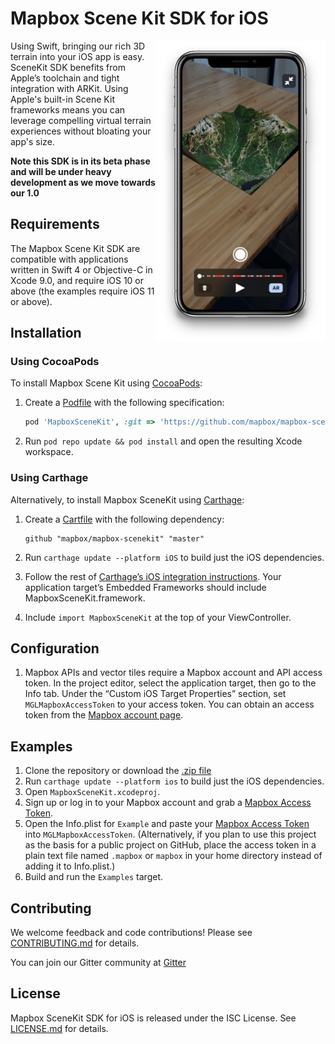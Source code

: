# Mapbox Scene Kit SDK for iOS

<img alt="Mapbox Scene Kit SDK" src="./docs/img/scenekit.jpg" width="272" align="right" />

Using Swift, bringing our rich 3D terrain into your iOS app is easy. SceneKit SDK benefits from Apple’s toolchain and tight integration with ARKit. Using Apple's built-in Scene Kit frameworks means you can leverage compelling virtual terrain experiences without bloating your app's size.

**Note this SDK is in its beta phase and will be under heavy development as we move towards our 1.0**

## Requirements

The Mapbox Scene Kit SDK are compatible with applications written in Swift 4 or Objective-C in Xcode 9.0, and require iOS 10 or above (the examples require iOS 11 or above).

## Installation

### Using CocoaPods

To install Mapbox Scene Kit using [CocoaPods](https://cocoapods.org/):

1. Create a [Podfile](https://guides.cocoapods.org/syntax/podfile.html) with the following specification:
   ```ruby
   pod 'MapboxSceneKit', :git => 'https://github.com/mapbox/mapbox-scenekit.git'
   ```

1. Run `pod repo update && pod install` and open the resulting Xcode workspace.

### Using Carthage

Alternatively, to install Mapbox SceneKit using [Carthage](https://github.com/Carthage/Carthage/):

1. Create a [Cartfile](https://github.com/Carthage/Carthage/blob/master/Documentation/Artifacts.md#github-repositories) with the following dependency:
   ```cartfile
   github "mapbox/mapbox-scenekit" "master"
   ```

1. Run `carthage update --platform iOS` to build just the iOS dependencies.

1. Follow the rest of [Carthage’s iOS integration instructions](https://github.com/Carthage/Carthage#if-youre-building-for-ios-tvos-or-watchos). Your application target’s Embedded Frameworks should include MapboxSceneKit.framework.

1. Include `import MapboxSceneKit` at the top of your ViewController.

## Configuration

1. Mapbox APIs and vector tiles require a Mapbox account and API access token. In the project editor, select the application target, then go to the Info tab. Under the “Custom iOS Target Properties” section, set `MGLMapboxAccessToken` to your access token. You can obtain an access token from the [Mapbox account page](https://www.mapbox.com/account/access-tokens/).

## Examples

1. Clone the repository or download the [.zip file](https://github.com/mapbox/mapbox-scenekit/archive/master.zip)
1. Run `carthage update --platform ios` to build just the iOS dependencies.
1. Open `MapboxSceneKit.xcodeproj`.
1. Sign up or log in to your Mapbox account and grab a [Mapbox Access Token](https://www.mapbox.com/studio/account/tokens/).
1. Open the Info.plist for `Example` and paste your [Mapbox Access Token](https://www.mapbox.com/studio/account/tokens/) into `MGLMapboxAccessToken`. (Alternatively, if you plan to use this project as the basis for a public project on GitHub, place the access token in a plain text file named `.mapbox` or `mapbox` in your home directory instead of adding it to Info.plist.)
1. Build and run the `Examples` target.

## Contributing

We welcome feedback and code contributions! Please see [CONTRIBUTING.md](./CONTRIBUTING.md) for details.

You can join our Gitter community at [Gitter](https://gitter.im/mapbox-scenekit-sdk/Lobby)

## License

Mapbox SceneKit SDK for iOS is released under the ISC License. See [LICENSE.md](https://github.com/mapbox/mapbox-scenekit/blob/master/LICENSE.md) for details.
